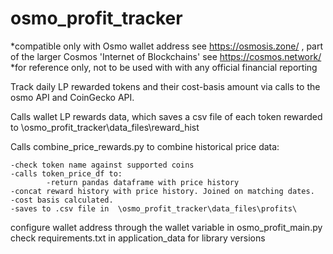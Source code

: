 # osmo_profit_tracker
 *compatible only with Osmo wallet address see https://osmosis.zone/ , part of the larger Cosmos 'Internet of Blockchains' see https://cosmos.network/
 *for reference only, not to be used with with any official financial reporting


  Track daily LP rewarded tokens and their cost-basis amount via calls to the osmo API and CoinGecko API. 

  Calls wallet LP rewards data, which saves a csv file of each token rewarded to  \osmo_profit_tracker\data_files\reward_hist

  Calls combine_price_rewards.py to combine historical price data:

    -check token name against supported coins
    -calls token_price_df to:
            -return pandas dataframe with price history
    -concat reward history with price history. Joined on matching dates. 
    -cost basis calculated.
    -saves to .csv file in  \osmo_profit_tracker\data_files\profits\

  configure wallet address through the wallet variable in osmo_profit_main.py
  check requirements.txt in application_data for library versions 